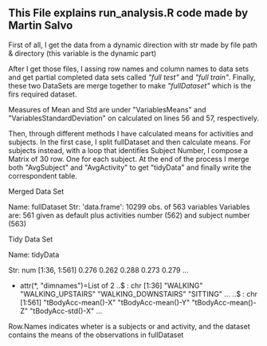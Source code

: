
## This File explains run_analysis.R code made by Martin Salvo

First of all, I get the data from a dynamic direction with str made by file path & directory (this variable is the dynamic part)

After I get those files, I assing row names and column names to data sets and get partial completed data sets called _"full test"_ and _"full train"_. Finally, these two DataSets are merge together to make _"fullDataset"_ which is the firs required dataset.

Measures of Mean and Std are under "VariablesMeans" and "VariablesStandardDeviation" on calculated on lines 56 and 57, respectively.

Then, through different methods I have calculated means for activities and subjects. In the first case, I split fullDataset and then calculate means. For subjects instead, with a loop that identifies Subject Number, I compose a Matrix of 30 row. One for each subject. At the end of the process I merge both "AvgSubject" and "AvgActivity" to get "tidyData" and finally write the correspondent table.

Merged Data Set

Name: fullDataset
Str: 'data.frame':  10299 obs. of  563 variables
Variables are: 561 given as default plus activities number (562) and subject number (563)

Tidy Data Set

Name: tidyData 

Str:
num [1:36, 1:561] 0.276 0.262 0.288 0.273 0.279 ...
 - attr(*, "dimnames")=List of 2
  ..$ : chr [1:36] "WALKING" "WALKING_UPSTAIRS" "WALKING_DOWNSTAIRS" "SITTING" ...
  ..$ : chr [1:561] "tBodyAcc-mean()-X" "tBodyAcc-mean()-Y" "tBodyAcc-mean()-Z" "tBodyAcc-std()-X" ...

Row.Names indicates wheter is a subjects or and activity, and the dataset contains the means of the observations in fullDataset



